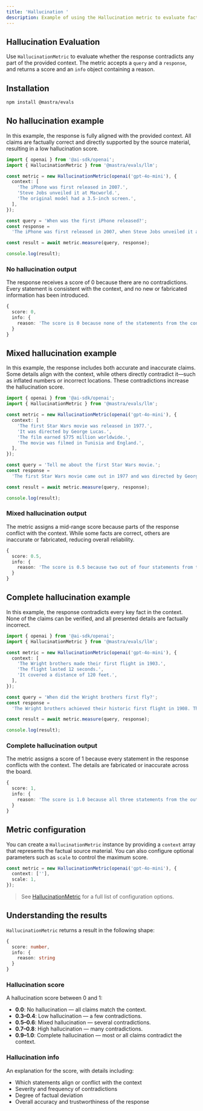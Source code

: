 ```yaml
---
title: 'Hallucination '
description: Example of using the Hallucination metric to evaluate factual contradictions in responses.
---
```


## Hallucination Evaluation

<ScorerCallout />

Use `HallucinationMetric` to evaluate whether the response contradicts any part of the provided context. The metric accepts a `query` and a `response`, and returns a score and an `info` object containing a reason.

## Installation

```bash copy
npm install @mastra/evals
```

## No hallucination example

In this example, the response is fully aligned with the provided context. All claims are factually correct and directly supported by the source material, resulting in a low hallucination score.

```typescript filename="src/example-no-hallucination.ts" showLineNumbers copy
import { openai } from '@ai-sdk/openai';
import { HallucinationMetric } from '@mastra/evals/llm';

const metric = new HallucinationMetric(openai('gpt-4o-mini'), {
  context: [
    'The iPhone was first released in 2007.',
    'Steve Jobs unveiled it at Macworld.',
    'The original model had a 3.5-inch screen.',
  ],
});

const query = 'When was the first iPhone released?';
const response =
  'The iPhone was first released in 2007, when Steve Jobs unveiled it at Macworld. The original iPhone featured a 3.5-inch screen.';

const result = await metric.measure(query, response);

console.log(result);
```

### No hallucination output

The response receives a score of 0 because there are no contradictions. Every statement is consistent with the context, and no new or fabricated information has been introduced.

```typescript
{
  score: 0,
  info: {
    reason: 'The score is 0 because none of the statements from the context were contradicted by the output.'
  }
}
```

## Mixed hallucination example

In this example, the response includes both accurate and inaccurate claims. Some details align with the context, while others directly contradict it—such as inflated numbers or incorrect locations. These contradictions increase the hallucination score.

```typescript filename="src/example-mixed-hallucination.ts" showLineNumbers copy
import { openai } from '@ai-sdk/openai';
import { HallucinationMetric } from '@mastra/evals/llm';

const metric = new HallucinationMetric(openai('gpt-4o-mini'), {
  context: [
    'The first Star Wars movie was released in 1977.',
    'It was directed by George Lucas.',
    'The film earned $775 million worldwide.',
    'The movie was filmed in Tunisia and England.',
  ],
});

const query = 'Tell me about the first Star Wars movie.';
const response =
  'The first Star Wars movie came out in 1977 and was directed by George Lucas. It made over $1 billion at the box office and was filmed entirely in California.';

const result = await metric.measure(query, response);

console.log(result);
```

### Mixed hallucination output

The metric assigns a mid-range score because parts of the response conflict with the context. While some facts are correct, others are inaccurate or fabricated, reducing overall reliability.

```typescript
{
  score: 0.5,
  info: {
    reason: 'The score is 0.5 because two out of four statements from the output were contradicted by claims in the context, indicating a balance of accurate and inaccurate information.'
  }
}
```

## Complete hallucination example

In this example, the response contradicts every key fact in the context. None of the claims can be verified, and all presented details are factually incorrect.

```typescript filename="src/example-complete-hallucination.ts" showLineNumbers copy
import { openai } from '@ai-sdk/openai';
import { HallucinationMetric } from '@mastra/evals/llm';

const metric = new HallucinationMetric(openai('gpt-4o-mini'), {
  context: [
    'The Wright brothers made their first flight in 1903.',
    'The flight lasted 12 seconds.',
    'It covered a distance of 120 feet.',
  ],
});

const query = 'When did the Wright brothers first fly?';
const response =
  'The Wright brothers achieved their historic first flight in 1908. The flight lasted about 2 minutes and covered nearly a mile.';

const result = await metric.measure(query, response);

console.log(result);
```

### Complete hallucination output

The metric assigns a score of 1 because every statement in the response conflicts with the context. The details are fabricated or inaccurate across the board.

```typescript
{
  score: 1,
  info: {
    reason: 'The score is 1.0 because all three statements from the output directly contradict the context: the first flight was in 1903, not 1908; it lasted 12 seconds, not about 2 minutes; and it covered 120 feet, not nearly a mile.'
  }
}
```

## Metric configuration

You can create a `HallucinationMetric` instance by providing a `context` array that represents the factual source material. You can also configure optional parameters such as `scale` to control the maximum score.

```typescript
const metric = new HallucinationMetric(openai('gpt-4o-mini'), {
  context: [''],
  scale: 1,
});
```

> See [HallucinationMetric](/reference/evals/hallucination) for a full list of configuration options.

## Understanding the results

`HallucinationMetric` returns a result in the following shape:

```typescript
{
  score: number,
  info: {
    reason: string
  }
}
```

### Hallucination score

A hallucination score between 0 and 1:

- **0.0**: No hallucination — all claims match the context.
- **0.3–0.4**: Low hallucination — a few contradictions.
- **0.5–0.6**: Mixed hallucination — several contradictions.
- **0.7–0.8**: High hallucination — many contradictions.
- **0.9–1.0**: Complete hallucination — most or all claims contradict the context.

### Hallucination info

An explanation for the score, with details including:

- Which statements align or conflict with the context
- Severity and frequency of contradictions
- Degree of factual deviation
- Overall accuracy and trustworthiness of the response

<GithubLink
  outdated={true}
  marginTop='mt-16'
  link="https://github.com/mastra-ai/mastra/blob/main/examples/basics/evals/hallucination"
/>
